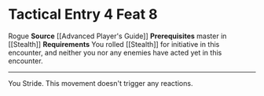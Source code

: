 ﻿---
actions: '[free-action]'
cost: null
element: null
feat: Tactical Entry
frequency: null
heighten_level: null
id: '1800'
level: '8'
name: Tactical Entry
prerequisite: Master in [[DATABASE/skill/Stealth|Stealth]]
rarity: Common
requirement: You rolled [[DATABASE/skill/Stealth|Stealth]] for initiative in this
  encounter, andneither you nor any enemies have acted yet in this encounter.
school: null
source: '[[DATABASE/source/Advanced Player''s Guide|Advanced Player''s Guide]]'
subcategory: null
trait:
- '[[DATABASE/trait/Rogue|Rogue]]'
trigger: null
type: Feat

---
# Tactical Entry <span class="action-icon">4</span> <span class="item-type">Feat 8</span>

<span class="item-trait">Rogue</span>
**Source** [[Advanced Player's Guide]] 
**Prerequisites** master in [[Stealth]]
**Requirements** You rolled [[Stealth]] for initiative in this encounter, and neither you nor any enemies have acted yet in this encounter.

---
You Stride. This movement doesn't trigger any reactions.